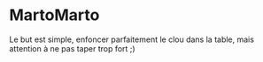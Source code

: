 # MartoMarto

Le but est simple, enfoncer parfaitement le clou dans la table, mais attention à ne pas taper trop fort ;) 
